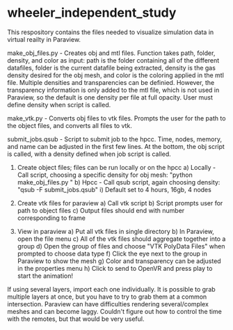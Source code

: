 # wheeler_independent_study

This respository contains the files needed to visualize simulation data in virtual reailty in Paraview.

make_obj_files.py - Creates obj and mtl files. Function takes path, folder, density, and color as input: path is the folder containing all of the different datafiles, folder is the current datafile being extracted, density is the gas density desired for the obj mesh, and color is the coloring applied in the mtl file. Multiple densities and transparencies can be definied. However, the transparency information is only added to the mtl file, which is not used in Paraview, so the default is one density per file at full opacity. User must define density when script is called.

make_vtk.py - Converts obj files to vtk files. Prompts the user for the path to the object files, and converts all files to vtk.

submit_jobs.qsub - Script to submit job to the hpcc. Time, nodes, memory, and name can be adjusted in the first few lines. At the bottom, the obj script is called, with a density defined when job script is called.


1) Create object files; files can be run locally or on the hpcc
   a) Locally - Call script, choosing a specific density for obj mesh: "python make_obj_files.py <density>"
   b) Hpcc - Call qsub script, again choosing density: "qsub -F <density> submit_jobs.qsub"
      i) Default set to 4 hours, 16gb, 4 nodes

2) Create vtk files for paraview
   a) Call vtk script
   b) Script prompts user for path to object files
   c) Output files should end with number corresponding to frame

3) View in paraview
   a) Put all vtk files in single directory
   b) In Paraview, open the file menu
   c) All of the vtk files should aggregate together into a group
   d) Open the group of files and choose "VTK PolyData Files" when prompted to choose data type
   f) Click the eye next to the group in Paraview to show the mesh
   g) Color and transparency can be adjusted in the properties menu
   h) Click to send to OpenVR and press play to start the animation!

If using several layers, import each one individually. 
It is possible to grab multiple layers at once, but you have to try to grab them at a common intersection. 
Paraview can have difficulties rendering several/complex meshes and can become laggy. 
Couldn't figure out how to control the time with the remotes, but that would be very useful.